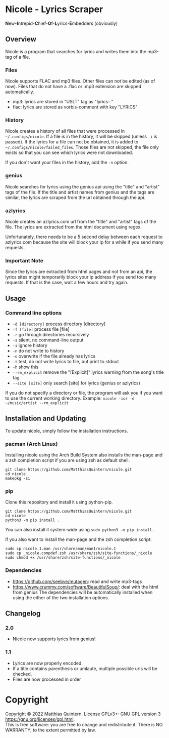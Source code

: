 # Nicole - Lyrics Scraper
**N**ew-**I**ntrepid-**C**hief-**O**f-**L**yrics-**E**mbedders (obviously)

## Overview
Nicole is a program that searches for lyrics and writes them into the mp3-tag of a file.

### Files
Nicole supports FLAC and mp3 files. Other files can not be edited (as of now).
Files that do not have a .flac or .mp3 extension are skipped automatically.
- mp3: lyrics are stored in "USLT" tag as "lyrics-   "
- flac: lyrics are stored as vorbis-comment with key "LYRICS"

### History
Nicole creates a history of all files that were processed in `~/.configs/nicole`.
If a file is in the history, it will be skipped (unless `-i` is passed).
If the lyrics for a file can not be obtained, it is added to `~/.configs/nicole/failed_files`.
Those files are not skipped, the file only exists so that you can see which lyrics were not downloaded.

If you don't want your files in the history, add the `-n` option.

### genius
Nicole searches for lyrics using the genius api using the "title" and "artist" tags of the file.
If the title and artist names from genius and the tags are similar, the lyrics are scraped from the url obtained through the api.

### azlyrics
Nicole creates an azlyrics.com url from the "title" and "artist" tags of the file.
The lyrics are extracted from the html document using regex.

Unfortunately, there needs to be a 5 second delay between each request to azlyrics.com because the site will block your ip for a while if you send many requests.

### Important Note
Since the lyrics are extracted from html pages and not from an api, the lyrics sites might temporarily block your ip address if you send too many requests.
If that is the case, wait a few hours and try again.

## Usage

### Command line options
- `-d [directory]` process directory [directory]
- `-f [file]` process file [file]
- `-r` go through directories recursively
- `-s` silent, no command-line output
- `-i` ignore history
- `-n` do not write to history
- `-o` overwrite if the file already has lyrics
- `-t` test, do not write lyrics to file, but print to stdout
- `-h` show this
- `--rm_explicit` remove the "[Explicit]" lyrics warning from the song's title tag
- `--site [site]` only search [site] for lyrics (genius or azlyrics)

If you do not specify a directory or file, the program will ask you if you want to use the current working directory.
Example: `nicole -ior -d ~/music/artist --rm_explicit`

## Installation and Updating
To update nicole, simply follow the installation instructions.

### pacman (Arch Linux)
Installing nicole using the Arch Build System also installs the man-page and a zsh completion script if you are using zsh as default shell.
```shell
git clone https://github.com/MatthiasQuintern/nicole.git
cd nicole
makepkg -si
```

### pip
Clone this repository and install it using python-pip.
```shell
git clone https://github.com/MatthiasQuintern/nicole.git
cd nicole
python3 -m pip install .
```
You can also install it system-wide using `sudo python3 -m pip install.`

If you also want to install the man-page and the zsh completion script:
```shell
sudo cp nicole.1.man /usr/share/man/man1/nicole.1
sudo cp _nicole.compdef.zsh /usr/share/zsh/site-functions/_nicole
sudo chmod +x /usr/share/zsh/site-functions/_nicole
```

### Dependencies
- https://github.com/seebye/mutagen: read and write mp3-tags
- https://www.crummy.com/software/BeautifulSoup/: deal with the html from genius
The dependencies will be automatically installed when using the either of the two installation options.

## Changelog
### 2.0
- Nicole now supports lyrics from genius!

### 1.1
- Lyrics are now properly encoded.
- If a title contains parenthesis or umlaute, multiple possible urls will be checked.
- Files are now processed in order

# Copyright
Copyright  ©  2022  Matthias  Quintern.  License GPLv3+: GNU GPL version 3 <https://gnu.org/licenses/gpl.html>.\
This is free software: you are free to change and redistribute it.  There is NO WARRANTY, to the extent permitted by law.
